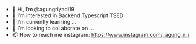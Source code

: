 - 👋 Hi, I’m @agungriyadi19
- 👀 I’m interested in Backend Typescript TSED
- 🌱 I’m currently learning ...
- 💞️ I’m looking to collaborate on ...
- 📫 How to reach me  instagram: https://www.instagram.com/_agung_r_/

<!---
agungriyadi19/agungriyadi19 is a ✨ special ✨ repository because its `README.md` (this file) appears on your GitHub profile.
You can click the Preview link to take a look at your changes.
--->

